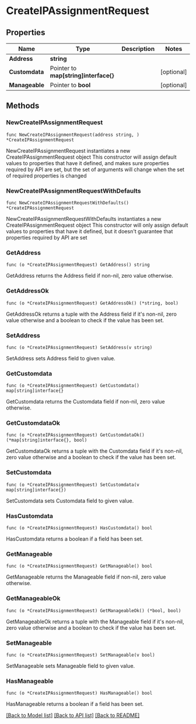 # CreateIPAssignmentRequest

## Properties

Name | Type | Description | Notes
------------ | ------------- | ------------- | -------------
**Address** | **string** |  | 
**Customdata** | Pointer to **map[string]interface{}** |  | [optional] 
**Manageable** | Pointer to **bool** |  | [optional] 

## Methods

### NewCreateIPAssignmentRequest

`func NewCreateIPAssignmentRequest(address string, ) *CreateIPAssignmentRequest`

NewCreateIPAssignmentRequest instantiates a new CreateIPAssignmentRequest object
This constructor will assign default values to properties that have it defined,
and makes sure properties required by API are set, but the set of arguments
will change when the set of required properties is changed

### NewCreateIPAssignmentRequestWithDefaults

`func NewCreateIPAssignmentRequestWithDefaults() *CreateIPAssignmentRequest`

NewCreateIPAssignmentRequestWithDefaults instantiates a new CreateIPAssignmentRequest object
This constructor will only assign default values to properties that have it defined,
but it doesn't guarantee that properties required by API are set

### GetAddress

`func (o *CreateIPAssignmentRequest) GetAddress() string`

GetAddress returns the Address field if non-nil, zero value otherwise.

### GetAddressOk

`func (o *CreateIPAssignmentRequest) GetAddressOk() (*string, bool)`

GetAddressOk returns a tuple with the Address field if it's non-nil, zero value otherwise
and a boolean to check if the value has been set.

### SetAddress

`func (o *CreateIPAssignmentRequest) SetAddress(v string)`

SetAddress sets Address field to given value.


### GetCustomdata

`func (o *CreateIPAssignmentRequest) GetCustomdata() map[string]interface{}`

GetCustomdata returns the Customdata field if non-nil, zero value otherwise.

### GetCustomdataOk

`func (o *CreateIPAssignmentRequest) GetCustomdataOk() (*map[string]interface{}, bool)`

GetCustomdataOk returns a tuple with the Customdata field if it's non-nil, zero value otherwise
and a boolean to check if the value has been set.

### SetCustomdata

`func (o *CreateIPAssignmentRequest) SetCustomdata(v map[string]interface{})`

SetCustomdata sets Customdata field to given value.

### HasCustomdata

`func (o *CreateIPAssignmentRequest) HasCustomdata() bool`

HasCustomdata returns a boolean if a field has been set.

### GetManageable

`func (o *CreateIPAssignmentRequest) GetManageable() bool`

GetManageable returns the Manageable field if non-nil, zero value otherwise.

### GetManageableOk

`func (o *CreateIPAssignmentRequest) GetManageableOk() (*bool, bool)`

GetManageableOk returns a tuple with the Manageable field if it's non-nil, zero value otherwise
and a boolean to check if the value has been set.

### SetManageable

`func (o *CreateIPAssignmentRequest) SetManageable(v bool)`

SetManageable sets Manageable field to given value.

### HasManageable

`func (o *CreateIPAssignmentRequest) HasManageable() bool`

HasManageable returns a boolean if a field has been set.


[[Back to Model list]](../README.md#documentation-for-models) [[Back to API list]](../README.md#documentation-for-api-endpoints) [[Back to README]](../README.md)


